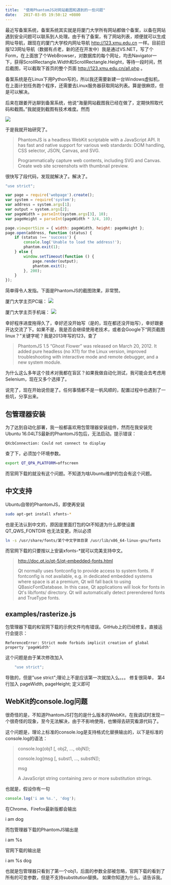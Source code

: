 ```yaml
---
title:  "使用PhantomJS对网站截图和遇到的一些问题"
date:   2017-03-05 19:50:12 +0800
---
```


最近写备案系统，备案系统其实就是将厦门大学所有网站都做个备案，以备在网站遇到安全问题可以联系到人处理。由于有了备案，有了网站列表，顺便就可以生成网址导航，跟现在的厦门大学校内网址导航 http://123.xmu.edu.cn 一样。目前旧版123网址导航（数据有点老，新的还在开发中）我是通过VS.NET，写了个Form，在上面放了个WebBrowser，对数据库的每个网址，均去Navigator一下，获得ScrollRectangle.Width和ScrollRectangle.Height，等待一段时间，然后截图，可以截取下首页的整个页面 http://123.xmu.edu.cn/all.php 。

备案系统是在Linux下用Python写的，所以我还需要新建一台Windows虚拟机，在上面计划任务跑个程序，还需要去Linux服务器获取网站列表。算是很麻烦，但是可以解决。

后来在跟姜开达聊到备案系统，他说“海量网站截图我已经在做了，定期快照取代码和截图。”我就提到截图有技术难度。然而

![](/images/2017/phantomjs/250pxbuxiangshuohua.jpg)

于是我就开始研究了。

> PhantomJS is a headless WebKit scriptable with a JavaScript API. It has fast and native support for various web standards: DOM handling, CSS selector, JSON, Canvas, and SVG.
>
> Programmatically capture web contents, including SVG and Canvas. Create web site screenshots with thumbnail preview.

很快写了段代码，发现就解决了。解决了。

```javascript
"use strict";

var page = require('webpage').create();
var system = require('system');
var address = system.args[1];
var output = system.args[2];
var pageWidth = parseInt(system.args[3], 10);
var pageHeight = parseInt(pageWidth * 3/4, 10);

page.viewportSize = { width: pageWidth, height: pageHeight };
page.open(address, function (status) {
    if (status !== 'success') {
        console.log('Unable to load the address!');
        phantom.exit(1);
    } else {
        window.setTimeout(function () {
            page.render(output);
            phantom.exit();
        }, 200);
    }
});
```

简单得令人发指。下面是PhantomJS的截图效果，非常赞。

厦门大学主页PC端：
![](/images/2017/phantomjs/xmu.jpg)

厦门大学主页手机端：
![](/images/2017/phantomjs/xmum.jpg)

幸好程序进度拖得久了，幸好还没开始写（是的，现在都还没开始写），幸好跟姜开达交流了下。如果不是，我是否会继续使用老技术，或者会Google下“网页截图 linux？”关键字呢？我是2013年写的123，查了

> PhantomJS 1.5 “Ghost Flower” was released on March 20, 2012. It added pure headless (no X11) for the Linux version, improved troubleshooting with interactive mode and remote debugger, and a new system module.

为什么这么多年这个技术对我都在盲区？如果我做自动化测试，我可能会去考虑用Selenium，现在又多个选择了。

说完了，现在开始说但是了。任何事情都不是一帆风顺的，配置过程中也遇到了一些坑，分享出来。

## 包管理器安装

为了达到自动化部署，我一般都喜欢用包管理器安装组件，然而在我安装完Ubuntu 16.04LTS最新的PhantomJS包后，无法启动。提示错误：

```console
QXcbConnection: Could not connect to display 
```

查了下，必须加个环境参数。

```sh
export QT_QPA_PLATFORM=offscreen
```

而官网下载的就没有这个问题。不知道为啥Ubuntu维护的包会有这个问题。

## 中文支持

Ubuntu自带的PhantomJS，即使再安装

```sh
sudo apt-get install xfonts-*
```

也是无法认到中文的，原因是里面打包的Qt不知道为什么即使设置 QT_QWS_FONTDIR 也无法变更。所以必须

```sh
ln -s /usr/share/fonts/某个中文字体目录 /usr/lib/x86_64-linux-gnu/fonts
```

而官网下载的只要按以上安装xfonts-*就可以完美支持中文。

> http://doc.qt.io/qt-5/qt-embedded-fonts.html
>
> Qt normally uses fontconfig to provide access to system fonts. If fontconfig is not available, e.g. in dedicated embedded systems where space is at a premium, Qt will fall back to using QBasicFontDatabase. In this case, Qt applications will look for fonts in Qt's lib/fonts/ directory. Qt will automatically detect prerendered fonts and TrueType fonts.

## examples/rasterize.js

包管理器下载的和官网下载的示例文件均有错误。GitHub上的已经修复。直接运行会提示：

```output
ReferenceError: Strict mode forbids implicit creation of global property 'pageWidth'
```

这个问题是由于某次修改加入

```javascript
    "use strict";
```

导致的，但是"use strict";理论上不是应该第一次就加入么。。。
修复很简单，
第4行加入    pageWidth, pageHeight; 定义即可

## WebKit的console.log问题

很奇怪的是，不知道PhantomJS打包的是什么版本的WebKit，在我调试时发现一个很奇怪的现象，至今无法解决，由于不影响使用，也懒得去研究看源代码了。

这个问题是，理论上标准的console.log是支持格式化替换输出的，以下是标准的console.log的语法：

> console.log(obj1 [, obj2, ..., objN]);
>
> console.log(msg [, subst1, ..., substN]);
>
> msg
>
> A JavaScript string containing zero or more substitution strings.

也就是，假设你有一句

```javascript
console.log('i am %s.', 'dog');
```

在Chrome、Firefox最新版都会输出

i am dog

而包管理器下载的PhantomJS输出是

i am %s

官网下载的输出是

i am %s dog

也就是包管理器只看到了第一个obj1，后面的参数全部被忽略，官网下载的看到了所有的可变参数，但是不支持substitution替换。
如果你知道为什么，请告诉我。



